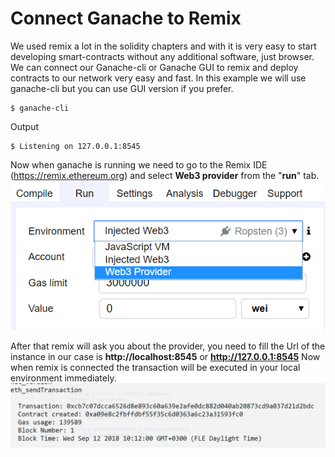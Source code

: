 # Connect Ganache to Remix
We used remix a lot in the solidity chapters and with it is very easy to start developing smart-contracts without any additional software, just browser. We can connect our Ganache-cli or Ganache GUI to remix and deploy contracts to our network very easy and fast. In this example we will use ganache-cli but you can use GUI version if you prefer.
```
$ ganache-cli
```
Output
```
$ Listening on 127.0.0.1:8545
```
Now when ganache is running we need to go to the Remix IDE (https://remix.ethereum.org) and select **Web3 provider** from the "**run**" tab.
![](/assets/ganache-truffle-images/ganache-connect-to-remix.png)

After that remix will ask you about the provider, you need to fill the Url of the instance in our case is **http://localhost:8545** or **http://127.0.0.1:8545**
Now when remix is connected the transaction will be executed in your local environment immediately.
![](/assets/ganache-truffle-images/transaction-in-ganache-cli.png)
